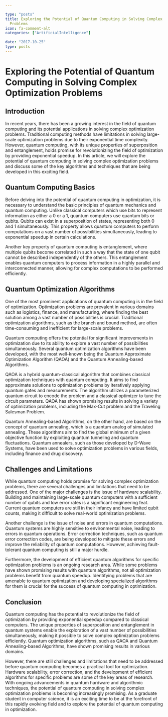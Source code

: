 ```yaml
---

type: "posts"
title: Exploring the Potential of Quantum Computing in Solving Complex Optimization
  Problems
icon: fa-comment-alt
categories: ["ArtificialIntelligence"]

date: "2017-10-25"
type: posts
---
```





# Exploring the Potential of Quantum Computing in Solving Complex Optimization Problems

## Introduction

In recent years, there has been a growing interest in the field of quantum computing and its potential applications in solving complex optimization problems. Traditional computing methods have limitations in solving large-scale optimization problems due to their exponential time complexity. However, quantum computing, with its unique properties of superposition and entanglement, holds promise for revolutionizing the field of optimization by providing exponential speedup. In this article, we will explore the potential of quantum computing in solving complex optimization problems and discuss some of the key algorithms and techniques that are being developed in this exciting field.

## Quantum Computing Basics

Before delving into the potential of quantum computing in optimization, it is necessary to understand the basic principles of quantum mechanics and quantum computing. Unlike classical computers which use bits to represent information as either a 0 or a 1, quantum computers use quantum bits or qubits. Qubits can exist in a superposition of states, representing both 0 and 1 simultaneously. This property allows quantum computers to perform computations on a vast number of possibilities simultaneously, leading to exponential speedup in certain calculations.

Another key property of quantum computing is entanglement, where multiple qubits become correlated in such a way that the state of one qubit cannot be described independently of the others. This entanglement enables quantum computers to process information in a highly parallel and interconnected manner, allowing for complex computations to be performed efficiently.

## Quantum Optimization Algorithms

One of the most prominent applications of quantum computing is in the field of optimization. Optimization problems are prevalent in various domains such as logistics, finance, and manufacturing, where finding the best solution among a vast number of possibilities is crucial. Traditional optimization algorithms, such as the branch and bound method, are often time-consuming and inefficient for large-scale problems.

Quantum computing offers the potential for significant improvements in optimization due to its ability to explore a vast number of possibilities simultaneously. Several quantum optimization algorithms have been developed, with the most well-known being the Quantum Approximate Optimization Algorithm (QAOA) and the Quantum Annealing-based Algorithms.

QAOA is a hybrid quantum-classical algorithm that combines classical optimization techniques with quantum computing. It aims to find approximate solutions to optimization problems by iteratively applying quantum gates and measurements. The algorithm utilizes a parameterized quantum circuit to encode the problem and a classical optimizer to tune the circuit parameters. QAOA has shown promising results in solving a variety of optimization problems, including the Max-Cut problem and the Traveling Salesman Problem.

Quantum Annealing-based Algorithms, on the other hand, are based on the concept of quantum annealing, which is a quantum analog of simulated annealing. These algorithms aim to find the global minimum of a given objective function by exploiting quantum tunneling and quantum fluctuations. Quantum annealers, such as those developed by D-Wave Systems, have been used to solve optimization problems in various fields, including finance and drug discovery.

## Challenges and Limitations

While quantum computing holds promise for solving complex optimization problems, there are several challenges and limitations that need to be addressed. One of the major challenges is the issue of hardware scalability. Building and maintaining large-scale quantum computers with a sufficient number of qubits and low error rates is a significant engineering feat. Current quantum computers are still in their infancy and have limited qubit counts, making it difficult to solve real-world optimization problems.

Another challenge is the issue of noise and errors in quantum computations. Quantum systems are highly sensitive to environmental noise, leading to errors in quantum operations. Error correction techniques, such as quantum error correction codes, are being developed to mitigate these errors and improve the reliability of quantum computations. However, achieving fault-tolerant quantum computing is still a major hurdle.

Furthermore, the development of efficient quantum algorithms for specific optimization problems is an ongoing research area. While some problems have shown promising results with quantum algorithms, not all optimization problems benefit from quantum speedup. Identifying problems that are amenable to quantum optimization and developing specialized algorithms for them is crucial for the success of quantum computing in optimization.

## Conclusion

Quantum computing has the potential to revolutionize the field of optimization by providing exponential speedup compared to classical computers. The unique properties of superposition and entanglement in quantum systems enable the exploration of a vast number of possibilities simultaneously, making it possible to solve complex optimization problems efficiently. Quantum optimization algorithms, such as QAOA and Quantum Annealing-based Algorithms, have shown promising results in various domains.

However, there are still challenges and limitations that need to be addressed before quantum computing becomes a practical tool for optimization. Hardware scalability, error correction, and the development of efficient algorithms for specific problems are some of the key areas of research. With ongoing advancements in quantum hardware and algorithmic techniques, the potential of quantum computing in solving complex optimization problems is becoming increasingly promising. As a graduate student in computer science, it is an exciting time to be at the forefront of this rapidly evolving field and to explore the potential of quantum computing in optimization.